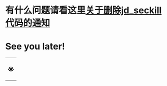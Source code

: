 # 有什么问题请看这里[关于删除jd_seckill代码的通知](https://github.com/huanghyw/jd_seckill/tree/main)
# See you later!
<table id='wechat_group1'>
 <tr><td id='group_8'>
            <h4 align='center'>😭</h4>
        </td>
    </tr>
</table>